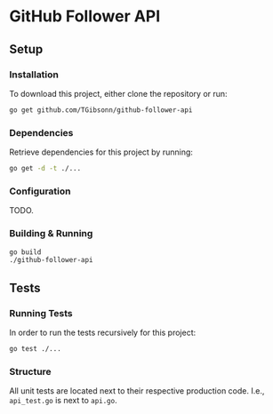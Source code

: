 # GitHub Follower API

## Setup

### Installation

To download this project, either clone the repository or run:

```bash
go get github.com/TGibsonn/github-follower-api
```

### Dependencies

Retrieve dependencies for this project by running:

```bash
go get -d -t ./...
```

### Configuration

TODO.

### Building & Running

```bash
go build
./github-follower-api
```

## Tests

### Running Tests

In order to run the tests recursively for this project:

```bash
go test ./...
```

### Structure

All unit tests are located next to their respective production code. I.e., `api_test.go` is next to `api.go`.
